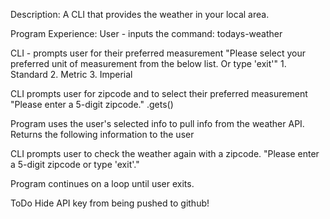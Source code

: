 Description:
  A CLI that provides the weather in your local area.

Program Experience:
  User - inputs the command: todays-weather

  CLI - prompts user for their preferred measurement
  "Please select your preferred unit of measurement from the below list. Or type 'exit'"
    1. Standard
    2. Metric
    3. Imperial

  CLI prompts user for zipcode and to select their preferred measurement
    "Please enter a 5-digit zipcode."
    .gets()

  Program uses the user's selected info to pull info from the weather API.
  Returns the following information to the user

  CLI prompts user to check the weather again with a zipcode.
    "Please enter a 5-digit zipcode or type 'exit'."

  Program continues on a loop until user exits.



ToDo
  Hide API key from being pushed to github!
